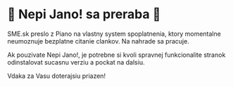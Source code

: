 # :red_circle: Nepi Jano! sa preraba :red_circle:

SME.sk preslo z Piano na vlastny system spoplatnenia, ktory momentalne neumoznuje bezplatne citanie clankov. Na nahrade sa pracuje.

Ak pouzivate Nepi Jano!, je potrebne si kvoli spravnej funkcionalite stranok odinstalovat sucasnu verziu a pockat na dalsiu.

Vdaka za Vasu doterajsiu priazen!

